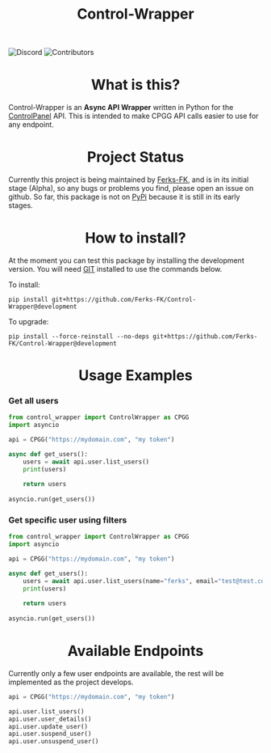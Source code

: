 <h1 align="center"> 
    Control-Wrapper
</h1>
</br>

![Discord](https://img.shields.io/discord/876934115302178876?label=DISCORD&style=for-the-badge)
![Contributors](https://img.shields.io/github/contributors/Ferks-FK/Control-Wrapper?style=for-the-badge)

<h1 align="center">What is this?</h1>

Control-Wrapper is an **Async API Wrapper** written in Python for the [ControlPanel](https://controlpanel.gg) API.
This is intended to make CPGG API calls easier to use for any endpoint.

<h1 align="center">Project Status</h1>

Currently this project is being maintained by [Ferks-FK](https://github.com/Ferks-FK), and is in its initial stage (Alpha), so any bugs or problems you find, please open an issue on github.
So far, this package is not on [PyPi](https://pypi.org) because it is still in its early stages.

<h1 align="center">How to install?</h1>

At the moment you can test this package by installing the development version.
You will need [GIT](https://git-scm.com) installed to use the commands below.

To install:

```
pip install git+https://github.com/Ferks-FK/Control-Wrapper@development
```

To upgrade:

```
pip install --force-reinstall --no-deps git+https://github.com/Ferks-FK/Control-Wrapper@development
```

<h1 align="center">Usage Examples</h1>

<h3>Get all users</h3>

```py
from control_wrapper import ControlWrapper as CPGG
import asyncio

api = CPGG("https://mydomain.com", "my token")

async def get_users():
    users = await api.user.list_users()
    print(users)
    
    return users
 
asyncio.run(get_users())
```

<h3>Get specific user using filters</h3>

```py
from control_wrapper import ControlWrapper as CPGG
import asyncio

api = CPGG("https://mydomain.com", "my token")

async def get_users():
    users = await api.user.list_users(name="ferks", email="test@test.com", includes=['servers'])
    print(users)
    
    return users
 
asyncio.run(get_users())
```

<h1 align="center">Available Endpoints</h1>

Currently only a few user endpoints are available, the rest will be implemented as the project develops.

```py
api = CPGG("https://mydomain.com", "my token")

api.user.list_users()
api.user.user_details()
api.user.update_user()
api.user.suspend_user()
api.user.unsuspend_user()
```

